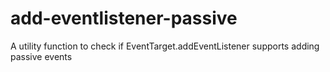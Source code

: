 # add-eventlistener-passive
A utility function to check if EventTarget.addEventListener supports adding passive events
